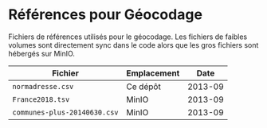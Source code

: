 # Références pour Géocodage

Fichiers de références utilisés pour le géocodage.
Les fichiers de faibles volumes sont directement sync dans le code alors que les gros fichiers sont hébergés sur MinIO.

| Fichier                      | Emplacement | Date    |
|------------------------------|-------------|---------|
| `normadresse.csv`            | Ce dépôt    | 2013-09 |
| `France2018.tsv`             | MinIO       | 2013-09 |
| `communes-plus-20140630.csv` | MinIO       | 2013-09 |
